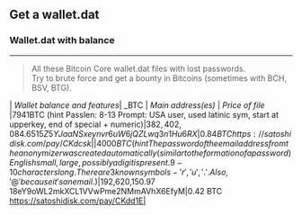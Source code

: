 ## Get a wallet.dat
### Wallet.dat with balance
---

> All these Bitcoin Core wallet.dat files with lost passwords.  
Try to brute force and get a bounty in Bitcoins (sometimes with BCH, BSV, BTG).


|  _Wallet balance and features_| _BTC  | _Main address(es)_ | _Price of file_
|7941BTC (hint Passlen: 8-13 Prompt: USA user, used latinic sym, start at upperkey, end of special + numeric)|$382,402,084.65
15Z5YJaaNSxeynvr6uW6jQZLwq3n1Hu6RX|0.84 BTC https://satoshidisk.com/pay/CKdcsk|
|4000BTC (hint The password of the email address from the anonymizer was created automatically (similar to the formation of a password) English small, large, possibly a digit is present. 9-10 characters long. There are 3 known symbols - 'r', 'u', '.'. Also, '@' because it's an email.)|$192,620,150.97 18eY9oWL2mkXCL1VVwPme2NMmAVhX6EfyM|0.42 BTC https://satoshidisk.com/pay/CKdd1E|
